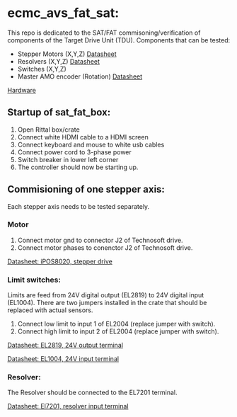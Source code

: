# ecmc_avs_fat_sat:
This repo is dedicated to the SAT/FAT commisoning/verification of components of the Target Drive Unit (TDU).
Components that can be tested:
* Stepper Motors (X,Y,Z) [Datasheet](doc/stepper/phytron_datasheet.pdf)
* Resolvers (X,Y,Z) [Datasheet](doc/stepper/phytron_datasheet.pdf)
* Switches (X,Y,Z) 
* Master AMO encoder (Rotation) [Datasheet](doc/amo_encoder/amosinEncoder.pdf)

[Hardware](doc/crate/overview.jpg)

## Startup of sat_fat_box:
1. Open Rittal box/crate
2. Connect white HDMI cable to a HDMI screen
3. Connect keyboard and mouse to white usb cables
4. Connect power cord to 3-phase power
5. Switch breaker in lower left corner
6. The controller should now be starting up.


## Commisioning of one stepper axis:
Each stepper axis needs to be tested separately.

### Motor
1. Connect motor gnd to connector J2 of Technosoft drive.
2. Connect motor phases to conenctor J2 of Technosoft drive.

[Datasheet: iPOS8020, stepper drive](doc/crate/datasheets/iPOS8020_P029.026.E221.DSH_.10G.pdf)

### Limit switches:
Limits are feed from 24V digital output (EL2819) to 24V digital input (EL1004). There are two jumpers installed in the crate that should be replaced with actual sensors.
1. Connect low limit to input 1 of EL2004 (replace jumper with switch).
2. Connect high limit to input 2 of EL2004 (replace jumper with switch).

[Datasheet: EL2819, 24V output terminal](doc/crate/datasheets/EL2819.pdf)

[Datasheet: EL1004, 24V input terminal](doc/crate/datasheets/EL1004.pdf)


### Resolver:
The Resolver should be connected to the EL7201 terminal.

[Datasheet: El7201, resolver input terminal](doc/crate/datasheets/EL7201.pdf)


